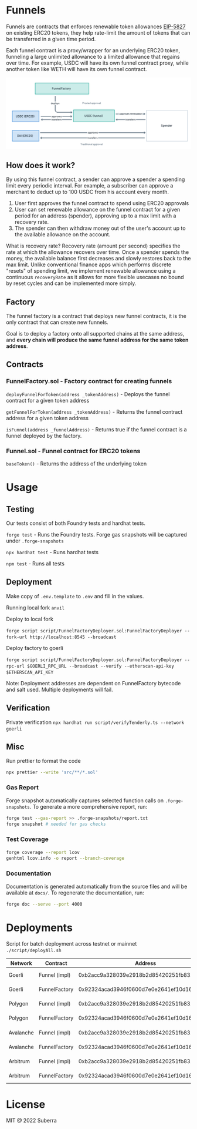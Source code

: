 # Funnels

Funnels are contracts that enforces renewable token allowances [EIP-5827](https://eips.ethereum.org/EIPS/eip-5827) on existing ERC20 tokens, they help rate-limit the amount of tokens that can be transferred in a given time period.

Each funnel contract is a proxy/wrapper for an underlying ERC20 token, funneling a large unlimited allowance to a limited allowance that regains over time. For example, USDC will have its own funnel contract proxy, while another token like WETH will have its own funnel contract.

![Funnels overview](overview.png)

## How does it work?

By using this funnel contract, a sender can approve a spender a spending limit every periodic interval. For example, a subscriber can approve a merchant to deduct up to 100 USDC from his account every month.

1. User first approves the funnel contract to spend using ERC20 approvals
2. User can set renewable allowance on the funnel contract for a given period for an address (spender), approving up to a max limit with a recovery rate.
3. The spender can then withdraw money out of the user's account up to the available allowance on the account.

What is recovery rate? Recovery rate (amount per second) specifies the rate at which the allowance recovers over time. Once a spender spends the money, the available balance first decreases and slowly restores back to the max limit. Unlike conventional finance apps which performs discrete "resets" of spending limit, we implement renewable allowance using a continuous `recoveryRate` as it allows for more flexible usecases no bound by reset cycles and can be implemented more simply.

## Factory

The funnel factory is a contract that deploys new funnel contracts, it is the only contract that can create new funnels.

Goal is to deploy a factory onto all supported chains at the same address, and **every chain will produce the same funnel address for the same token address**.

## Contracts

### FunnelFactory.sol - Factory contract for creating funnels

`deployFunnelForToken(address _tokenAddress)` - Deploys the funnel contract for a given token address

`getFunnelForToken(address _tokenAddress)` - Returns the funnel contract address for a given token address

`isFunnel(address _funnelAddress)` - Returns true if the funnel contract is a funnel deployed by the factory.

### Funnel.sol - Funnel contract for ERC20 tokens

`baseToken()` - Returns the address of the underlying token

# Usage

## Testing

Our tests consist of both Foundry tests and hardhat tests. 

`forge test` - Runs the Foundry tests. Forge gas snapshots will be captured under `.forge-snapshots`

`npx hardhat test` - Runs hardhat tests

`npm test` - Runs all tests

## Deployment

Make copy of `.env.template` to `.env` and fill in the values.

Running local fork
`anvil`

Deploy to local fork

`forge script script/FunnelFactoryDeployer.sol:FunnelFactoryDeployer --fork-url http://localhost:8545 --broadcast`

Deploy factory to goerli

`forge script script/FunnelFactoryDeployer.sol:FunnelFactoryDeployer --rpc-url $GOERLI_RPC_URL --broadcast --verify --etherscan-api-key $ETHERSCAN_API_KEY`

Note: Deployment addresses are dependent on FunnelFactory bytecode and salt used. Multiple deployments will fail.

## Verification

Private verification
`npx hardhat run script/verifyTenderly.ts --network goerli`

## Misc

Run prettier to format the code

```sh
npx prettier --write 'src/**/*.sol'
```

### Gas Report

Forge snapshot automatically captures selected function calls on `.forge-snapshots`. To generate a more comprehensive report, run:

```sh
forge test --gas-report >> .forge-snapshots/report.txt   
forge snapshot # needed for gas checks
```

### Test Coverage

```sh
forge coverage --report lcov   
genhtml lcov.info -o report --branch-coverage 
```

### Documentation

Documentation is generated automatically from the source files and will be available at `docs/`. To regenerate the documentation, run:

```sh
forge doc --serve --port 4000   
```

# Deployments

Script for batch deployment across testnet or mainnet
`./script/deployAll.sh`

| Network   | Contract      | Address                                    | Version     |
| --------- | ------------- | ------------------------------------------ | ----------- |
| Goerli    | Funnel (impl) | 0xb2acc9a328039e2918b2d85420251fb831ce47e0 | 0.2.0-alpha |
| Goerli    | FunnelFactory | 0x92324acad3946f0600d7e0e2641ef10d1655d89d | 0.2.0-alpha |
| Polygon   | Funnel (impl) | 0xb2acc9a328039e2918b2d85420251fb831ce47e0 | 0.2.0-alpha |
| Polygon   | FunnelFactory | 0x92324acad3946f0600d7e0e2641ef10d1655d89d | 0.2.0-alpha |
| Avalanche | Funnel (impl) | 0xb2acc9a328039e2918b2d85420251fb831ce47e0 | 0.2.0-alpha |
| Avalanche | FunnelFactory | 0x92324acad3946f0600d7e0e2641ef10d1655d89d | 0.2.0-alpha |
| Arbitrum  | Funnel (impl) | 0xb2acc9a328039e2918b2d85420251fb831ce47e0 | 0.2.0-alpha |
| Arbitrum  | FunnelFactory | 0x92324acad3946f0600d7e0e2641ef10d1655d89d | 0.2.0-alpha |

# License

MIT @ 2022 Suberra
